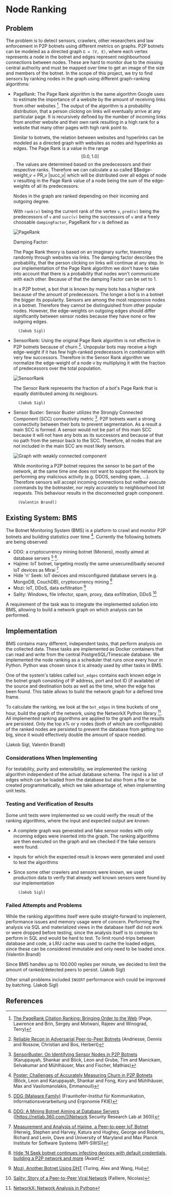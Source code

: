 # Node Ranking

## Problem

The problem is to detect sensors, crawlers, other researchers and law enforcement in P2P botnets using different metrics on graphs.
P2P botnets can be modeled as a directed graph `G = (V, E)`, where each vertex represents a node in the botnet and edges represent neighbourhood connections between nodes.
These are hard to monitor due to the missing central authority and must be mapped over time to get an image of the size and members of the botnet.
In the scope of this project, we try to find sensors by ranking nodes in the graph using different graph-ranking algorithms:

* PageRank:
    The Page Rank algorithm is the same algorithm Google uses to estimate the importance of a website by the amount of receiving links from other websites [^pagerank].
    The output of the algorithm is a probability distribution, that a person clicking on links will eventually arrive at any particular page.
    It is recursively defined by the number of incoming links from another website and their own rank resulting in a high rank for a website that many other pages with high rank point to.

    Similar to botnets, the relation between websites and hyperlinks can be modeled as a directed graph with websites as nodes and hyperlinks as edges.
    The Page Rank is a value in the range $$[0.0,1.0]$$. The values are determined based on the predecessors and their respective ranks.
    Therefore we can calculate a so called $$edge-weight_v = PR_v \|succ_v| which will be distributed over all edges of node v resulting in the Page Rank value of a node being the sum of the edge-weights of all its predecessors.

    Nodes in the graph are ranked depending on their incoming and outgoing degree.

    With `rank(v)` being the current rank of the vertex `v`, `pred(v)` being the predecessors of `v` and `succ(v)` being the successors of `v` and a freely choosable `dampingFactor`, PageRank for `v` is defined as

    ![PageRank](./pagerank.svg)

    Damping Factor:

    The Page Rank theory is based on an imaginary surfer, traversing randomly through websites via links.
    The damping factor describes the probability, that the person clicking on links will continue at any step.
    In our implementation of the Page Rank algorithm we don't have to take into account that there is a probability that nodes won't communicate with each other.
    Because of that the damping Factor can be set to 1.

    In a P2P botnet, a bot that is known by many bots has a higher rank because of the amount of predecessors. The longer a bot is in a botnet the bigger its popularity. Sensors are among the most responsive nodes in a botnet.
    Therefore they cannot be distinguished from other popular nodes. However, the edge-weights on outgoing edges should differ significantly between sensor nodes because they have none or few outgoing edges.

        (Jakob Sigl)

* SensorRank:
    Using the original Page Rank algorithm is not effective in P2P botnets because of churn [^recon].
    Unpopular bots may receive a high edge-weight if it has few high-ranked predecessors in combination with very few successors.
    Therefore in the Sensor Rank algorithm we normalize the edge-weight of a node v by multiplying it with the fraction of predecessors over the total population.

    ![SensorRank](./sensorrank.svg)

    The Sensor Rank represents the fraction of a bot's Page Rank that is equally distributed among its neigbours.
    
        (Jakob Sigl)

* Sensor Buster:
    Sensor Buster utilizes the Strongly Connected Component (SCC) connectivity metric [^sensorbuster].
    P2P botnets want a strong connectivity between their bots to prevent segmentation.
    As a result a main SCC is formed.
    A sensor would not be part of this main SCC because it will not have any bots as its successors and because of that no path from the sensor back to the SCC.
    Therefore, all nodes that are not included in the main SCC are most likely sensors.

    ![Graph with weakly connected component](./weaklyconnected.svg)

    While monitoring a P2P botnet requires the sensor to be part of the network, at the same time one does not want to support the network by performing any malicious activity (e.g. DDOS, sending spam, ...).
    Therefore sensors will accept incoming connections but neither execute commands by the botmaster, nor reply accurately to neighbourhood list requests.
    This behaviour results in the disconnected graph component.
    
        (Valentin Brandl)


## Existing System: BMS

The Botnet Monitoring System (BMS) is a platform to crawl and monitor P2P botnets and building statistics over time [^bms].
Currently the following botnets are being observed:

* DDG: a cryptocurrency mining botnet (Monero), mostly aimed at database servers [^ddg] [^ddg_netlab].
* Hajime: IoT botnet, targeting mostly the same unsecured/badly secured IoT devices as Mirai [^hajime]
* Hide 'n' Seek: IoT devices and misconfigured database servers (e.g. MongoDB, CouchDB), cryptocurrency mining [^hns]
* Mozi: IoT, DDoS, data exfiltration [^mozi]
* Sality: Windows, file infector, spam, proxy, data exfiltration, DDoS [^sality]

A requirement of the task was to integrate the implemented solution into BMS, allowing to build a network graph on which analysis can be performed.


## Implementation

BMS contains many different, independent tasks, that perform analysis on the collected data.
These tasks are implemented as Docker containers that can read and write from the central PostgreSQL/Timescale database.
We implemented the node ranking as a scheduler that runs once every hour in Python.
Python was chosen since it is already used by other tasks in BMS.

One of the system's tables called `bot_edges` contains each known edge in the botnet graph consisting of IP address, port and bot ID (if available) of the source and destination bots as well as the time,
when the edge has been found.
This table allows to build the network graph for a defined time frame.

To calculate the ranking, we look at the `bot_edges` in time buckets of one hour, build the graph of the network, using the NetworkX Python library [^nx].
All implemented ranking algorithms are applied to the graph and the results are persisted.
Only the top x% or y nodes (both of which are configurable) of the ranked nodes are persisted to prevent the database from getting too big, since it would effectively double the amount of space needed.

(Jakob Sigl, Valentin Brandl)

### Considerations When Implementing

For testability, purity and extensibility, we implemented the ranking algorithm independent of the actual database schema.
The input is a list of edges which can be loaded from the database but also from a file or be created programmatically, which we take advantage of, when implementing unit tests.

### Testing and Verification of Results

Some unit tests were implemented so we could verify the result of the ranking algorithms, where the input and expected output are known:

* A complete graph was generated and fake sensor nodes with only incoming edges were inserted into the graph. The ranking algorithms are then executed on the graph and we checked if the fake sensors were found.
* Inputs for which the expected result is known were generated and used to test the algorithms
* Since some other crawlers and sensors were known, we used production data to verify that already well known sensors were found by our implementation

        (Jakob Sigl)


### Failed Attempts and Problems

While the ranking algorithms itself were quite straight-forward to implement, performance issues and memory usage were of concern.
Performing the analysis via SQL and materialized views in the database itself did not work or were dropped before testing, since the analysis itself is to complex to perform in SQL and would be hard to test.
To limit round-trips between database and code, a LRU cache was used to cache the loaded edges, since these can be considered immutable and only need to be loaded once. (Valentin Brandl)

Since BMS handles up to 100.000 replies per minute, we decided to limit the amount of ranked/detected peers to persist. (Jakob Sigl)

Other small problems included `INSERT` performance wich could be improved by batching. (Jakob Sigl)

## References

[^recon]: [Reliable Recon in Adversarial Peer-to-Peer Botnets](https://doi.org/10.1145/2815675.2815682) (Andriesse, Dennis and Rossow, Christian and Bos, Herbert)
[^sensorbuster]: [SensorBuster: On Identifying Sensor Nodes in P2P Botnets](https://doi.org/10.1145/3098954.3098991) (Karuppayah, Shankar and Böck, Leon and Grube, Tim and Manickam, Selvakumar and Mühlhäuser, Max and Fischer, Mathias)
[^pagerank]: [The PageRank Citation Ranking: Bringing Order to the Web](http://ilpubs.stanford.edu:8090/422/1/1999-66.pdf) (Page, Lawrence and Brin, Sergey and Motwani, Rajeev and Winograd, Terry)
[^bms]: [Poster: Challenges of Accurately Measuring Churn in P2P Botnets](https://dl.acm.org/doi/10.1145/3319535.3363281) (Böck, Leon and Karuppayah, Shankar and Fong, Kory and Mühlhäuser, Max and Vasilomanolakis, Emmanouil)
[^nx]: [NetworkX: Network Analysis in Python](https://networkx.org/)
[^ddg]: [DDG (Malware Family)](https://malpedia.caad.fkie.fraunhofer.de/details/elf.ddg) (Fraunhofer-Institut für Kommunikation, Informationsverarbeitung und Ergonomie FKIE)
[^ddg_netlab]: [DDG: A Mining Botnet Aiming at Database Servers](https://blog.netlab.360.com/ddg-a-mining-botnet-aiming-at-database-servers/) ([https://netlab.360.com/](Network Security Research Lab at 360))
[^hajime]: [Measurement and Analysis of Hajime, a Peer-to-peer IoT Botnet](https://par.nsf.gov/servlets/purl/10096257) (Herwig, Stephen and Harvey, Katura and Hughey, George and Roberts, Richard and Levin, Dave and University of Maryland and Max Planck Institute for Software Systems (MPI-SWS))
[^hns]: [Hide ‘N Seek botnet continues infecting devices with default credentials, building a P2P network and more](https://blog.avast.com/hide-n-seek-botnet-continues) (Avast)
[^mozi]: [Mozi, Another Botnet Using DHT](https://blog.netlab.360.com/mozi-another-botnet-using-dht/) (Turing, Alex and Wang, Hui)
[^sality]: [Sality: Story of a Peer-to-Peer Viral Network](https://web.archive.org/web/20120403180815/http://www.symantec.com/content/en/us/enterprise/media/security_response/whitepapers/sality_peer_to_peer_viral_network.pdf) (Falliere, Nicolas)
